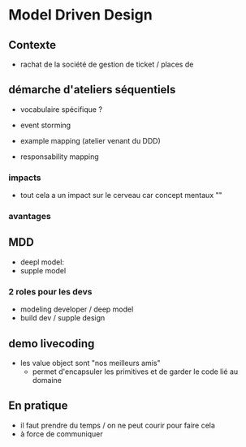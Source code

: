 # Model Driven Design

## Contexte

- rachat de la société de gestion de ticket / places de

## démarche d'ateliers séquentiels

- vocabulaire spécifique ? 


- event storming
- example mapping (atelier venant du DDD)
- responsability mapping

### impacts

- tout cela a un impact sur le cerveau car concept mentaux ""

### avantages


## MDD

- deepl model: 
- supple model

### 2 roles pour les devs

- modeling developer / deep model
- build dev / supple design

## demo livecoding

- les value object sont "nos meilleurs amis"
  - permet d'encapsuler les primitives et de garder le code lié au domaine

## En pratique

- il faut prendre du temps / on ne peut courir pour faire cela
- à force de communiquer
